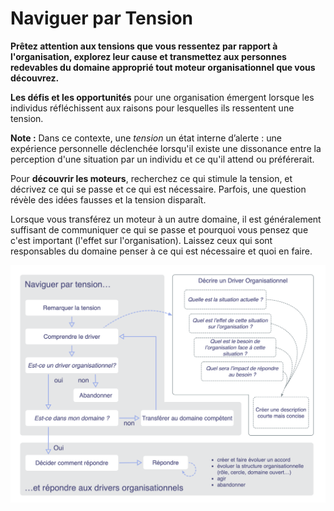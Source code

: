 # Naviguer par Tension

<summary>
<strong>Prêtez attention aux tensions que vous ressentez par rapport à l'organisation, explorez leur cause et transmettez aux personnes redevables du domaine approprié tout moteur organisationnel que vous découvrez.</strong>
</summary>

**Les défis et les opportunités** pour une organisation émergent lorsque les individus réfléchissent aux raisons pour lesquelles ils ressentent une tension.

**Note :** Dans ce contexte, une *tension* un état interne d’alerte : une expérience personnelle déclenchée lorsqu'il existe une dissonance entre la perception d'une situation par un individu et ce qu'il attend ou préférerait.

Pour **découvrir les moteurs**, recherchez ce qui stimule la tension, et décrivez ce qui se passe et ce qui est nécessaire. Parfois, une question révèle des idées fausses et la tension disparaît.

Lorsque vous transférez un moteur à un autre domaine, il est généralement suffisant de communiquer ce qui se passe et pourquoi vous pensez que c'est important (l'effet sur l'organisation). Laissez ceux qui sont responsables du domaine penser à ce qui est nécessaire et quoi en faire.

![Naviguer par Tension, Décrire les Moteurs Organisationnels, Répondre aux Moteurs Organisationnels](img/process/navigate-describe-respond.png)